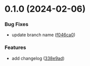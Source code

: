 # 0.1.0 (2024-02-06)


### Bug Fixes

* update branch name ([f046ca0](https://github.com/williamnadolski/greetings-ci/commit/f046ca0d37c29e19c80a36640b3ded0f133705b8))


### Features

* add changelog ([338e9ad](https://github.com/williamnadolski/greetings-ci/commit/338e9ad9f08293245ebfb9cc2f8afd4f9151d5a2))



